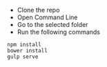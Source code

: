 - Clone the repo
- Open Command Line
- Go to the selected folder
- Run the following commands

```
npm install
bower install
gulp serve
```

